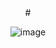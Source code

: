 <head>
<link rel="shortcut icon" href="/bdm.ico" /> 
    </head>
    
<style>
    body {
        text-align: center; /* 水平居中 */
        margin: auto; /* 自动调整左右边距 */
    }
</style># 
![image](https://github.com/Git-build/aorustudio/assets/45383897/dca97c90-6744-4b26-9094-b93a72ffaea4)

